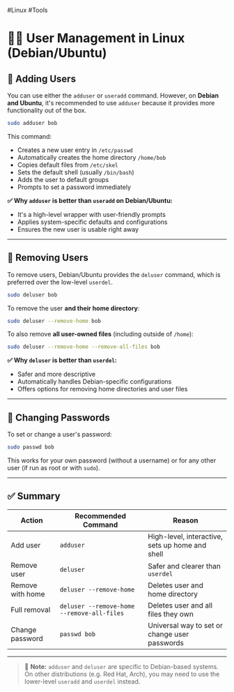 #Linux #Tools

# 🧑‍💻 User Management in Linux (Debian/Ubuntu)

## 🔸 Adding Users

You can use either the `adduser` or `useradd` command. However, on **Debian and Ubuntu**, it's recommended to use `adduser` because it provides more functionality out of the box.

```bash
sudo adduser bob
```

This command:

- Creates a new user entry in `/etc/passwd`
- Automatically creates the home directory `/home/bob`
- Copies default files from `/etc/skel`
- Sets the default shell (usually `/bin/bash`)
- Adds the user to default groups
- Prompts to set a password immediately

**✅ Why `adduser` is better than `useradd` on Debian/Ubuntu:**

- It's a high-level wrapper with user-friendly prompts
- Applies system-specific defaults and configurations
- Ensures the new user is usable right away

---

## 🔸 Removing Users

To remove users, Debian/Ubuntu provides the `deluser` command, which is preferred over the low-level `userdel`.

```bash
sudo deluser bob
```

To remove the user **and their home directory**:

```bash
sudo deluser --remove-home bob
```

To also remove **all user-owned files** (including outside of `/home`):

```bash
sudo deluser --remove-home --remove-all-files bob
```

**✅ Why `deluser` is better than `userdel`:**

- Safer and more descriptive
- Automatically handles Debian-specific configurations
- Offers options for removing home directories and user files

---

## 🔸 Changing Passwords

To set or change a user's password:

```bash
sudo passwd bob
```

This works for your own password (without a username) or for any other user (if run as root or with `sudo`).

---

## ✅ Summary

| Action           | Recommended Command                        | Reason                                          |
| ---------------- | ------------------------------------------ | ----------------------------------------------- |
| Add user         | `adduser`                                  | High-level, interactive, sets up home and shell |
| Remove user      | `deluser`                                  | Safer and clearer than `userdel`                |
| Remove with home | `deluser --remove-home`                    | Deletes user and home directory                 |
| Full removal     | `deluser --remove-home --remove-all-files` | Deletes user and all files they own             |
| Change password  | `passwd bob`                               | Universal way to set or change user passwords   |

---

> 🧠 **Note:** `adduser` and `deluser` are specific to Debian-based systems. On other distributions (e.g. Red Hat, Arch), you may need to use the lower-level `useradd` and `userdel` instead.

